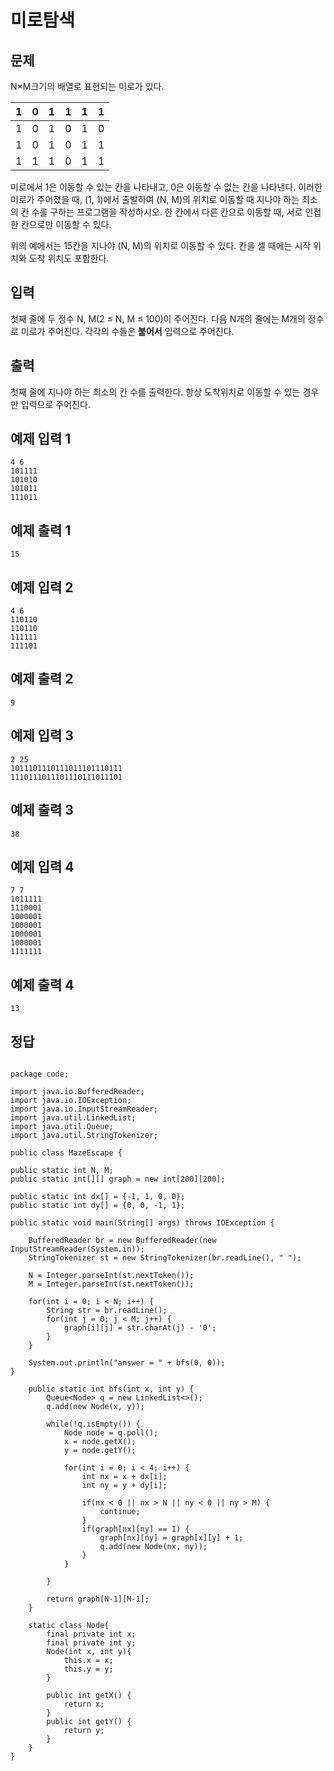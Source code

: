 # 미로탐색

## 문제

N×M크기의 배열로 표현되는 미로가 있다.

| 1 | 0 | 1 | 1 | 1 | 1 |
| --- | --- | --- | --- | --- | --- |
| 1 | 0 | 1 | 0 | 1 | 0 |
| 1 | 0 | 1 | 0 | 1 | 1 |
| 1 | 1 | 1 | 0 | 1 | 1 |

미로에서 1은 이동할 수 있는 칸을 나타내고, 0은 이동할 수 없는 칸을 나타낸다. 이러한 미로가 주어졌을 때, (1, 1)에서 출발하여 (N, M)의 위치로 이동할 때 지나야 하는 최소의 칸 수를 구하는 프로그램을 작성하시오. 한 칸에서 다른 칸으로 이동할 때, 서로 인접한 칸으로만 이동할 수 있다.

위의 예에서는 15칸을 지나야 (N, M)의 위치로 이동할 수 있다. 칸을 셀 때에는 시작 위치와 도착 위치도 포함한다.

## 입력

첫째 줄에 두 정수 N, M(2 ≤ N, M ≤ 100)이 주어진다. 다음 N개의 줄에는 M개의 정수로 미로가 주어진다. 각각의 수들은 **붙어서** 입력으로 주어진다.

## 출력

첫째 줄에 지나야 하는 최소의 칸 수를 출력한다. 항상 도착위치로 이동할 수 있는 경우만 입력으로 주어진다.

## 예제 입력 1

```
4 6
101111
101010
101011
111011

```

## 예제 출력 1

```
15
```

## 예제 입력 2

```
4 6
110110
110110
111111
111101

```

## 예제 출력 2

```
9

```

## 예제 입력 3

```
2 25
1011101110111011101110111
1110111011101110111011101

```

## 예제 출력 3

```
38

```

## 예제 입력 4

```
7 7
1011111
1110001
1000001
1000001
1000001
1000001
1111111

```

## 예제 출력 4

```
13

```

## 정답

```

package code;

import java.io.BufferedReader;
import java.io.IOException;
import java.io.InputStreamReader;
import java.util.LinkedList;
import java.util.Queue;
import java.util.StringTokenizer;

public class MazeEscape {

public static int N, M;
public static int[][] graph = new int[200][200];

public static int dx[] = {-1, 1, 0, 0};
public static int dy[] = {0, 0, -1, 1};

public static void main(String[] args) throws IOException {

	BufferedReader br = new BufferedReader(new InputStreamReader(System.in));
	StringTokenizer st = new StringTokenizer(br.readLine(), " ");

	N = Integer.parseInt(st.nextToken());
	M = Integer.parseInt(st.nextToken());

	for(int i = 0; i < N; i++) {
		String str = br.readLine();
		for(int j = 0; j < M; j++) {
			graph[i][j] = str.charAt(j) - '0';
		}
	}

	System.out.println("answer = " + bfs(0, 0));
}

	public static int bfs(int x, int y) {
		Queue<Node> q = new LinkedList<>();
		q.add(new Node(x, y));

		while(!q.isEmpty()) {
			Node node = q.poll();
			x = node.getX();
			y = node.getY();

			for(int i = 0; i < 4; i++) {
				int nx = x + dx[i];
				int ny = y + dy[i];

				if(nx < 0 || nx > N || ny < 0 || ny > M) {
					continue;
				}
				if(graph[nx][ny] == 1) {
					graph[nx][ny] = graph[x][y] + 1;
					q.add(new Node(nx, ny));
				}
			}

		}

		return graph[N-1][M-1];
	}

	static class Node{
		final private int x;
		final private int y;
		Node(int x, int y){
			this.x = x;
			this.y = y;
		}

		public int getX() {
			return x;
		}
		public int getY() {
			return y;
		}
	}
}
```